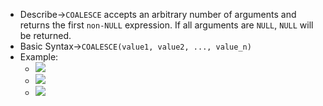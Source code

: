 - Describe→`COALESCE` accepts an arbitrary number of arguments and returns the first `non-NULL` expression. If all arguments are `NULL`, `NULL` will be returned.
- Basic Syntax→`COALESCE(value1, value2, ..., value_n)` 
- Example:
    - ![](https://remnote-user-data.s3.amazonaws.com/DbXdZavmujRI_XOD5jfLXkIYg4IG_uDDpjVotuczOJicLCjGP8kS0Hyg8fm7P7Amxv6x_wv4uOjwk5gZSo7Yp8KXaiCylnLnhx6fWqZaa28liauGHClXiskczRKBOAlE.png)
    - ![](https://remnote-user-data.s3.amazonaws.com/zPTj2Qy_NIqeSiIKnWOAFE963tOyP8lYl4f851Zm9tInp5MlxYfDWls9xB4T_zteR5HpNJYOxsLb44m_8CIznIODuzxJMT46pSa2mgBHUleoOOHW0y6O4MD-Jr89dmkn.png)
    - ![](https://remnote-user-data.s3.amazonaws.com/BmThSEmI6_KYSBkBbgFYcglbfwtGmmVbTotRfIMLqVd5BX5RN2yELJFv8_7Y_CqIYk4qQt9Xla5RWjhuizGOi9P5jc7LTVcJlUzYALTZffa4jTU9yd4t2aGVhfd4I-Lw.png)
